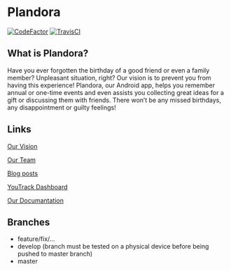 # Plandora
[![CodeFactor](https://www.codefactor.io/repository/github/nf3lix/plandora/badge)](https://www.codefactor.io/repository/github/nf3lix/plandora)
[![TravisCI](https://travis-ci.com/nf3lix/Plandora.svg?branch=master)](https://github.com/nf3lix/Plandora/actions)

## What is Plandora?
Have you ever forgotten the birthday of a good friend or even a family member? Unpleasant situation, right? Our vision is to prevent you from having this experience!
Plandora, our Android app, helps you remember annual or one-time events and even assists you collecting great ideas for a gift or discussing them with friends.
There won’t be any missed birthdays, any disappointment or guilty feelings!

## Links
[Our Vision](https://plandora51897980.wordpress.com/2020/09/29/example-post-3/)

[Our Team](https://plandora51897980.wordpress.com/about/)

[Blog posts](https://plandora51897980.wordpress.com/blog/)

[YouTrack Dashboard](https://dhbw-karlsruhe.myjetbrains.com/youtrack/agiles/108-76/109-278)

[Our Documantation](https://github.com/Honrix/PlandoraDocumentation)

## Branches
- feature/fix/...
- develop (branch must be tested on a physical device before being pushed to master branch)
- master



